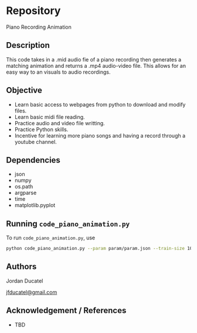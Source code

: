 # Repository
Piano Recording Animation

## Description

This code takes in a .mid audio fie of a piano recording then generates a matching animation and returns a .mp4 audio-video file. This allows for an easy way to an visuals to audio recordings.

## Objective
* Learn basic access to webpages from python to download and modify files.
* Learn basic midi file reading.
* Practice audio and video file writting.
* Practice Python skills.
* Incentive for learning more piano songs and having a record through a youtube channel.

## Dependencies
* json
* numpy
* os.path
* argparse
* time
* matplotlib.pyplot

## Running `code_piano_animation.py`

To run `code_piano_animation.py`, use

```sh
python code_piano_animation.py --param param/param.json --train-size 10000 --test-size 1000 --seed 1234
```

## Authors
Jordan Ducatel

jfducatel@gmail.com

## Acknowledgement / References
* TBD
